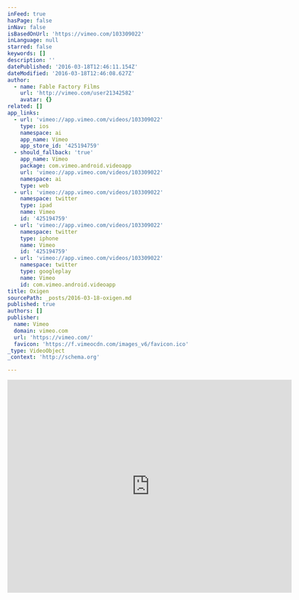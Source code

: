 ```yaml
---
inFeed: true
hasPage: false
inNav: false
isBasedOnUrl: 'https://vimeo.com/103309022'
inLanguage: null
starred: false
keywords: []
description: ''
datePublished: '2016-03-18T12:46:11.154Z'
dateModified: '2016-03-18T12:46:08.627Z'
author:
  - name: Fable Factory Films
    url: 'http://vimeo.com/user21342582'
    avatar: {}
related: []
app_links:
  - url: 'vimeo://app.vimeo.com/videos/103309022'
    type: ios
    namespace: ai
    app_name: Vimeo
    app_store_id: '425194759'
  - should_fallback: 'true'
    app_name: Vimeo
    package: com.vimeo.android.videoapp
    url: 'vimeo://app.vimeo.com/videos/103309022'
    namespace: ai
    type: web
  - url: 'vimeo://app.vimeo.com/videos/103309022'
    namespace: twitter
    type: ipad
    name: Vimeo
    id: '425194759'
  - url: 'vimeo://app.vimeo.com/videos/103309022'
    namespace: twitter
    type: iphone
    name: Vimeo
    id: '425194759'
  - url: 'vimeo://app.vimeo.com/videos/103309022'
    namespace: twitter
    type: googleplay
    name: Vimeo
    id: com.vimeo.android.videoapp
title: Oxigen
sourcePath: _posts/2016-03-18-oxigen.md
published: true
authors: []
publisher:
  name: Vimeo
  domain: vimeo.com
  url: 'https://vimeo.com/'
  favicon: 'https://f.vimeocdn.com/images_v6/favicon.ico'
_type: VideoObject
_context: 'http://schema.org'

---
```

<iframe src="https://cdn.embedly.com/widgets/media.html?src=https%3A%2F%2Fplayer.vimeo.com%2Fvideo%2F103309022&amp;url=https%3A%2F%2Fvimeo.com%2F103309022&amp;image=http%3A%2F%2Fi.vimeocdn.com%2Fvideo%2F485509868_640.jpg&amp;key=b7d04c9b404c499eba89ee7072e1c4f7&amp;type=text%2Fhtml&amp;schema=vimeo" width="640" height="480" scrolling="no" frameborder="0" allowfullscreen="allowfullscreen" style=""></iframe>